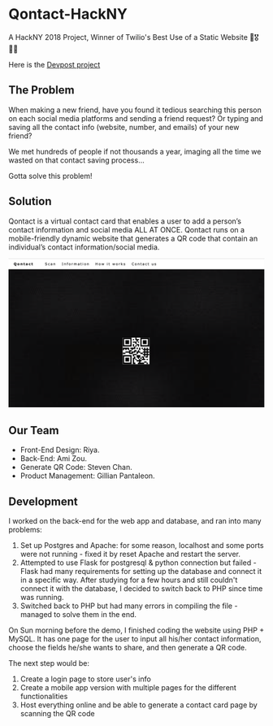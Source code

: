 # Qontact-HackNY
A HackNY 2018 Project, Winner of Twilio's Best Use of a Static Website 🎉🎖🙌🏼

Here is the [Devpost project](https://devpost.com/software/ook-sharing-contact-info-with-one-click )


## The Problem
When making a new friend, have you found it tedious searching this person on each social media platforms and sending a friend request? Or typing and saving all the contact info (website, number, and emails) of your new friend?

We met hundreds of people if not thousands a year, imaging all the time we wasted on that contact saving process...

Gotta solve this problem!

## Solution
Qontact is a virtual contact card that enables a user to add a person’s contact information and social media ALL AT ONCE. Qontact runs on a mobile-friendly dynamic website that generates a QR code that contain an individual’s contact information/social media.

![Qcontact](https://github.com/ami-zou/Qontact-HackNY/blob/master/Ook-HackNY/QContact-front%20page.png)


## Our Team
* Front-End Design: Riya. 
* Back-End: Ami Zou.
* Generate QR Code: Steven Chan. 
* Product Management: Gillian Pantaleon.

## Development
I worked on the back-end for the web app and database, and ran into many problems:
1. Set up Postgres and Apache: for some reason, localhost and some ports were not running - fixed it by reset Apache and restart the server.
2. Attempted to use Flask for postgresql & python connection but failed - Flask had many requirements for setting up the database and connect it in a specific way. After studying for a few hours and still couldn't connect it with the database, I decided to switch back to PHP since time was running.
3. Switched back to PHP but had many errors in compiling the file - managed to solve them in the end.

On Sun morning before the demo, I finished coding the website using PHP + MySQL. It has one page for the user to input all his/her contact information, choose the fields he/she wants to share, and then generate a QR code.

The next step would be:
1. Create a login page to store user's info
2. Create a mobile app version with multiple pages for the different functionalities
3. Host everything online and be able to generate a contact card page by scanning the QR code
